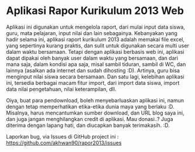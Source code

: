 # Aplikasi Rapor Kurikulum 2013 Web
Aplikasi ini digunakan untuk mengelola raport, dari mulai input data siswa, guru, mata pelajaran, input nilai dan lain sebagainya. Kebanyakan yang hadir selama ini, aplikasi raport kurikulum 2013 adalah memakai file excel, yang sepertinya kurang praktis, dan sulit untuk digunakan secara multi user dalam waktu bersamaan. Tetapi dengan aplikasi berbasis web ini, aplikasi dapat dipakai oleh banyak user dalam waktu yang bersamaan, dan dari mana saja, dalam kondisi apa saja, misal sambil tiduran, sambil di WC, dan lainnya (asalkan ada internet dan sudah dihosting :D). Artinya, guru bisa menginput nilai siswa secara bersamaan. Dan satu lagi, kelebihan aplikasi ini, tersedia berbagai macam fitur import, dari import data siswa, import data nilai pengetahuan, nilai keterampilan, dll.

Oiya, buat para pendownload, boleh menyebarluaskan aplikasi ini, namun dengan tetap memperhatikan etika-etika dunia maya yang berlaku :D. Misalnya, harus mencantumkan sumber download, dan URL blog saya ini, dan juga jangan menghilangkan credit di aplikasi. Mau donasi..? Juga diterima dengan lapang hati, dan diucapkan banyak terimakasih. :D.

Laporkan bug, via Issues di GitHub project ini : https://github.com/akhwan90/rapor2013/issues
